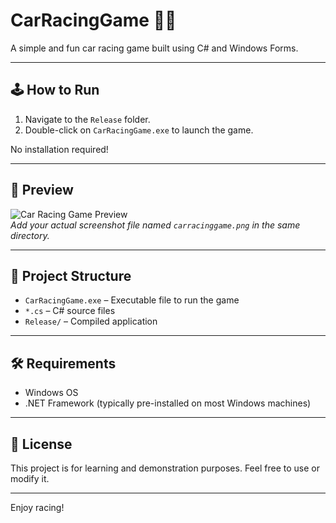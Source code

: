 # CarRacingGame 🚗💨

A simple and fun car racing game built using C# and Windows Forms.

---

## 🕹️ How to Run

1. Navigate to the `Release` folder.
2. Double-click on `CarRacingGame.exe` to launch the game.
   
No installation required!

---

## 📸 Preview

![Car Racing Game Preview](https://user-images.githubusercontent.com/56698760/119241561-a897c680-bb57-11eb-8c77-875797f3d768.png)  
*Add your actual screenshot file named `carracinggame.png` in the same directory.*

---

## 📁 Project Structure

- `CarRacingGame.exe` – Executable file to run the game  
- `*.cs` – C# source files  
- `Release/` – Compiled application

---

## 🛠️ Requirements

- Windows OS  
- .NET Framework (typically pre-installed on most Windows machines)

---

## 📃 License

This project is for learning and demonstration purposes. Feel free to use or modify it.

---

Enjoy racing!
